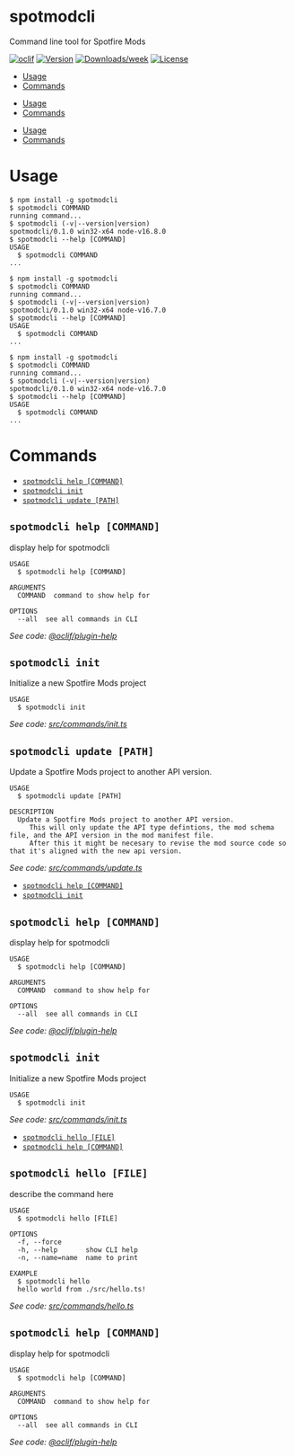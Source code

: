 spotmodcli
==========

Command line tool for Spotfire Mods

[![oclif](https://img.shields.io/badge/cli-oclif-brightgreen.svg)](https://oclif.io)
[![Version](https://img.shields.io/npm/v/spotmodcli.svg)](https://npmjs.org/package/spotmodcli)
[![Downloads/week](https://img.shields.io/npm/dw/spotmodcli.svg)](https://npmjs.org/package/spotmodcli)
[![License](https://img.shields.io/npm/l/spotmodcli.svg)](https://github.com/dhategan/spotmodcli/blob/master/package.json)

<!-- toc -->
* [Usage](#usage)
* [Commands](#commands)
<!-- tocstop -->
* [Usage](#usage)
* [Commands](#commands)
<!-- tocstop -->
* [Usage](#usage)
* [Commands](#commands)
<!-- tocstop -->
# Usage
<!-- usage -->
```sh-session
$ npm install -g spotmodcli
$ spotmodcli COMMAND
running command...
$ spotmodcli (-v|--version|version)
spotmodcli/0.1.0 win32-x64 node-v16.8.0
$ spotmodcli --help [COMMAND]
USAGE
  $ spotmodcli COMMAND
...
```
<!-- usagestop -->
```sh-session
$ npm install -g spotmodcli
$ spotmodcli COMMAND
running command...
$ spotmodcli (-v|--version|version)
spotmodcli/0.1.0 win32-x64 node-v16.7.0
$ spotmodcli --help [COMMAND]
USAGE
  $ spotmodcli COMMAND
...
```
<!-- usagestop -->
```sh-session
$ npm install -g spotmodcli
$ spotmodcli COMMAND
running command...
$ spotmodcli (-v|--version|version)
spotmodcli/0.1.0 win32-x64 node-v16.7.0
$ spotmodcli --help [COMMAND]
USAGE
  $ spotmodcli COMMAND
...
```
<!-- usagestop -->
# Commands
<!-- commands -->
* [`spotmodcli help [COMMAND]`](#spotmodcli-help-command)
* [`spotmodcli init`](#spotmodcli-init)
* [`spotmodcli update [PATH]`](#spotmodcli-update-path)

## `spotmodcli help [COMMAND]`

display help for spotmodcli

```
USAGE
  $ spotmodcli help [COMMAND]

ARGUMENTS
  COMMAND  command to show help for

OPTIONS
  --all  see all commands in CLI
```

_See code: [@oclif/plugin-help](https://github.com/oclif/plugin-help/blob/v3.2.3/src/commands/help.ts)_

## `spotmodcli init`

Initialize a new Spotfire Mods project

```
USAGE
  $ spotmodcli init
```

_See code: [src/commands/init.ts](https://github.com/dhategan/spotmodcli/blob/v0.1.0/src/commands/init.ts)_

## `spotmodcli update [PATH]`

Update a Spotfire Mods project to another API version.

```
USAGE
  $ spotmodcli update [PATH]

DESCRIPTION
  Update a Spotfire Mods project to another API version.
     This will only update the API type defintions, the mod schema file, and the API version in the mod manifest file.
     After this it might be necesary to revise the mod source code so that it's aligned with the new api version.
```

_See code: [src/commands/update.ts](https://github.com/dhategan/spotmodcli/blob/v0.1.0/src/commands/update.ts)_
<!-- commandsstop -->
* [`spotmodcli help [COMMAND]`](#spotmodcli-help-command)
* [`spotmodcli init`](#spotmodcli-init)

## `spotmodcli help [COMMAND]`

display help for spotmodcli

```
USAGE
  $ spotmodcli help [COMMAND]

ARGUMENTS
  COMMAND  command to show help for

OPTIONS
  --all  see all commands in CLI
```

_See code: [@oclif/plugin-help](https://github.com/oclif/plugin-help/blob/v3.2.3/src/commands/help.ts)_

## `spotmodcli init`

Initialize a new Spotfire Mods project

```
USAGE
  $ spotmodcli init
```

_See code: [src/commands/init.ts](https://github.com/dhategan/spotmodcli/blob/v0.1.0/src/commands/init.ts)_
<!-- commandsstop -->
* [`spotmodcli hello [FILE]`](#spotmodcli-hello-file)
* [`spotmodcli help [COMMAND]`](#spotmodcli-help-command)

## `spotmodcli hello [FILE]`

describe the command here

```
USAGE
  $ spotmodcli hello [FILE]

OPTIONS
  -f, --force
  -h, --help       show CLI help
  -n, --name=name  name to print

EXAMPLE
  $ spotmodcli hello
  hello world from ./src/hello.ts!
```

_See code: [src/commands/hello.ts](https://github.com/dhategan/spotmodcli/blob/v0.1.0/src/commands/hello.ts)_

## `spotmodcli help [COMMAND]`

display help for spotmodcli

```
USAGE
  $ spotmodcli help [COMMAND]

ARGUMENTS
  COMMAND  command to show help for

OPTIONS
  --all  see all commands in CLI
```

_See code: [@oclif/plugin-help](https://github.com/oclif/plugin-help/blob/v3.2.3/src/commands/help.ts)_
<!-- commandsstop -->
